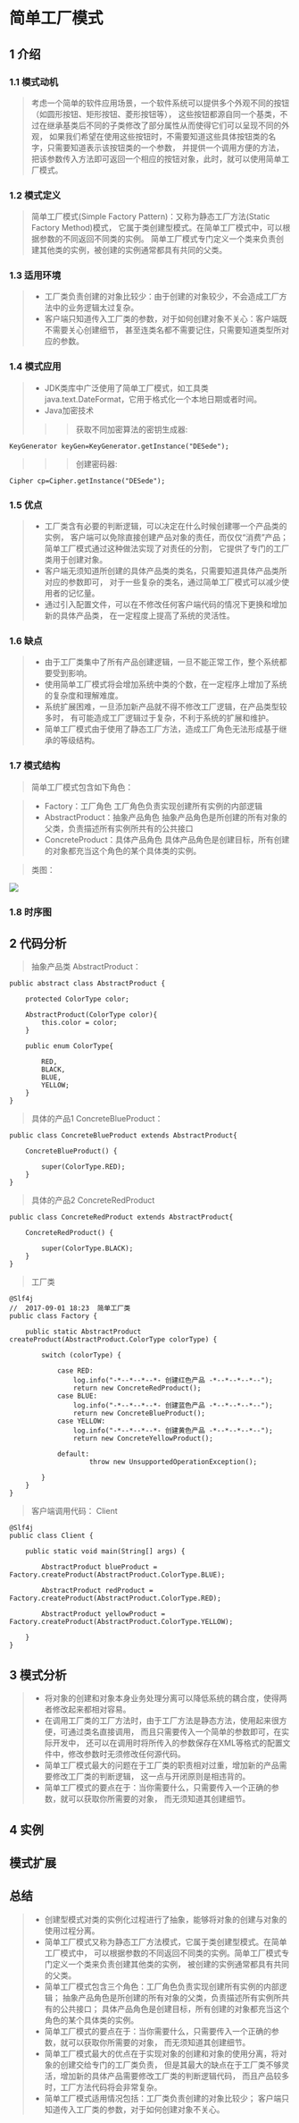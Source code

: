 # 简单工厂模式

## 1 介绍

### 1.1 模式动机

> 考虑一个简单的软件应用场景，一个软件系统可以提供多个外观不同的按钮（如圆形按钮、矩形按钮、菱形按钮等）， 
这些按钮都源自同一个基类，不过在继承基类后不同的子类修改了部分属性从而使得它们可以呈现不同的外观，
如果我们希望在使用这些按钮时，不需要知道这些具体按钮类的名字，只需要知道表示该按钮类的一个参数，
并提供一个调用方便的方法，把该参数传入方法即可返回一个相应的按钮对象，此时，就可以使用简单工厂模式。

### 1.2 模式定义

> 简单工厂模式(Simple Factory Pattern)：又称为静态工厂方法(Static Factory Method)模式，
它属于类创建型模式。在简单工厂模式中，可以根据参数的不同返回不同类的实例。
简单工厂模式专门定义一个类来负责创建其他类的实例，被创建的实例通常都具有共同的父类。


### 1.3 适用环境

> * 工厂类负责创建的对象比较少：由于创建的对象较少，不会造成工厂方法中的业务逻辑太过复杂。
> * 客户端只知道传入工厂类的参数，对于如何创建对象不关心：客户端既不需要关心创建细节，
甚至连类名都不需要记住，只需要知道类型所对应的参数。

### 1.4 模式应用

> * JDK类库中广泛使用了简单工厂模式，如工具类java.text.DateFormat，它用于格式化一个本地日期或者时间。
> * Java加密技术 
>>> 获取不同加密算法的密钥生成器:
    
    KeyGenerator keyGen=KeyGenerator.getInstance("DESede");
>>> 创建密码器:

    Cipher cp=Cipher.getInstance("DESede");


### 1.5 优点

> * 工厂类含有必要的判断逻辑，可以决定在什么时候创建哪一个产品类的实例，
客户端可以免除直接创建产品对象的责任，而仅仅“消费”产品；简单工厂模式通过这种做法实现了对责任的分割，
它提供了专门的工厂类用于创建对象。
> * 客户端无须知道所创建的具体产品类的类名，只需要知道具体产品类所对应的参数即可，
对于一些复杂的类名，通过简单工厂模式可以减少使用者的记忆量。
> * 通过引入配置文件，可以在不修改任何客户端代码的情况下更换和增加新的具体产品类，
在一定程度上提高了系统的灵活性。

### 1.6 缺点

> * 由于工厂类集中了所有产品创建逻辑，一旦不能正常工作，整个系统都要受到影响。
> * 使用简单工厂模式将会增加系统中类的个数，在一定程序上增加了系统的复杂度和理解难度。
> * 系统扩展困难，一旦添加新产品就不得不修改工厂逻辑，在产品类型较多时，
有可能造成工厂逻辑过于复杂，不利于系统的扩展和维护。
> * 简单工厂模式由于使用了静态工厂方法，造成工厂角色无法形成基于继承的等级结构。


### 1.7 模式结构

> 简单工厂模式包含如下角色：

> * Factory：工厂角色 工厂角色负责实现创建所有实例的内部逻辑
> * AbstractProduct：抽象产品角色 抽象产品角色是所创建的所有对象的父类，负责描述所有实例所共有的公共接口
> * ConcreteProduct：具体产品角色 具体产品角色是创建目标，所有创建的对象都充当这个角色的某个具体类的实例。

> 类图：

![](image/simple-factory.png)

### 1.8 时序图

## 2 代码分析

> 抽象产品类 AbstractProduct：

    public abstract class AbstractProduct {
    
        protected ColorType color;
    
        AbstractProduct(ColorType color){
            this.color = color;
        }
    
        public enum ColorType{
    
            RED,
            BLACK,
            BLUE,
            YELLOW;
        }
    }
    
> 具体的产品1 ConcreteBlueProduct：

    public class ConcreteBlueProduct extends AbstractProduct{
    
        ConcreteBlueProduct() {
            
            super(ColorType.RED);
        }
    }
    
> 具体的产品2 ConcreteRedProduct

    public class ConcreteRedProduct extends AbstractProduct{
    
        ConcreteRedProduct() {
    
            super(ColorType.BLACK);
        }
    }

> 工厂类 

    @Slf4j
    //  2017-09-01 18:23  简单工厂类
    public class Factory {
    
        public static AbstractProduct createProduct(AbstractProduct.ColorType colorType) {
    
            switch (colorType) {
    
                case RED:
                    log.info("-*--*--*--*- 创建红色产品 -*--*--*--*--");
                    return new ConcreteRedProduct();
                case BLUE:
                    log.info("-*--*--*--*- 创建蓝色产品 -*--*--*--*--");
                    return new ConcreteBlueProduct();
                case YELLOW:
                    log.info("-*--*--*--*- 创建黄色产品 -*--*--*--*--");
                    return new ConcreteYellowProduct();
    
                default:
                        throw new UnsupportedOperationException();
    
            }
        }
    }

> 客户端调用代码： Client

    @Slf4j
    public class Client {
    
        public static void main(String[] args) {
    
            AbstractProduct blueProduct = Factory.createProduct(AbstractProduct.ColorType.BLUE);
    
            AbstractProduct redProduct = Factory.createProduct(AbstractProduct.ColorType.RED);
    
            AbstractProduct yellowProduct = Factory.createProduct(AbstractProduct.ColorType.YELLOW);
    
        }
    }



## 3 模式分析

> * 将对象的创建和对象本身业务处理分离可以降低系统的耦合度，使得两者修改起来都相对容易。
> * 在调用工厂类的工厂方法时，由于工厂方法是静态方法，使用起来很方便，可通过类名直接调用，
而且只需要传入一个简单的参数即可，在实际开发中，
还可以在调用时将所传入的参数保存在XML等格式的配置文件中，修改参数时无须修改任何源代码。
> * 简单工厂模式最大的问题在于工厂类的职责相对过重，增加新的产品需要修改工厂类的判断逻辑，
这一点与开闭原则是相违背的。
> * 简单工厂模式的要点在于：当你需要什么，只需要传入一个正确的参数，就可以获取你所需要的对象，
而无须知道其创建细节。

## 4 实例

## 模式扩展

## 总结

> * 创建型模式对类的实例化过程进行了抽象，能够将对象的创建与对象的使用过程分离。
> * 简单工厂模式又称为静态工厂方法模式，它属于类创建型模式。在简单工厂模式中，
可以根据参数的不同返回不同类的实例。简单工厂模式专门定义一个类来负责创建其他类的实例，
被创建的实例通常都具有共同的父类。
> * 简单工厂模式包含三个角色：工厂角色负责实现创建所有实例的内部逻辑；
抽象产品角色是所创建的所有对象的父类，负责描述所有实例所共有的公共接口；
具体产品角色是创建目标，所有创建的对象都充当这个角色的某个具体类的实例。
> * 简单工厂模式的要点在于：当你需要什么，只需要传入一个正确的参数，就可以获取你所需要的对象，
而无须知道其创建细节。
> * 简单工厂模式最大的优点在于实现对象的创建和对象的使用分离，将对象的创建交给专门的工厂类负责，
但是其最大的缺点在于工厂类不够灵活，增加新的具体产品需要修改工厂类的判断逻辑代码，
而且产品较多时，工厂方法代码将会非常复杂。
> * 简单工厂模式适用情况包括：工厂类负责创建的对象比较少；
客户端只知道传入工厂类的参数，对于如何创建对象不关心。
